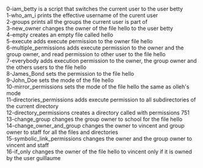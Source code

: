 0-iam_betty is a script that switches the current user to the user betty <br/>
1-who_am_i prints the effective username of the curent user <br/>
2-groups prints all the groups the current user is part of <br/>
3-new_owner changes the owner of the file hello to the user betty <br/>
4-empty creates an empty file called hello <br/>
5-execute adds execute permission to the owner file hello <br/>
6-multiple_permissions adds execute permission to the owner and the group owner, and read permission to other user to 
the file hello <br/>
7-everybody adds execution permission to the owner, the group owner and the others users to the file hello <br/>
8-James_Bond sets the permission to the file hello <br/>
9-John_Doe sets the mode of the file hello <br/>
10-mirror_permissions sets the mode of the file hello the same as olleh's mode <br/>
11-directories_permissions adds execute permission to all subdirectories of the current directory <br/>
12-directory_permissions creates a directory called with permissions 751 <br/>
13-change_group changes the group owner to school for the file hello <br/>
14-change_owner_and_group changes the owner to vincent and group owner to staff for all the files and directories <br/>
15-symbolic_link_permissions changes the owner and the group owner to vincent and staff <br/>
16-if_only changes the owner of the file hello to vincent only if it is owned by the user guillaume 
